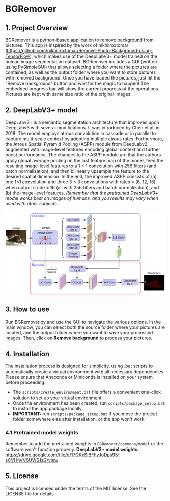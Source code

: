 # BGRemover

## 1. Project Overview
BGRemover is a python-based application to remove background from pictures. This app is inspired by the work of nikhilroxtomar (https://github.com/nikhilroxtomar/Remove-Photo-Background-using-TensorFlow), which makes use of the DeepLabV3+ model trained on the human image segmentation dataset. BGRemover includes a GUI (written using PySimpleGUI) that allows selecting a folder where the pictures are contained, as well as the output folder where you want to store pictures with removed background. Once you have loaded the pictures, just hit the "Remove background" button and wait for the magic to happen! The embedded progress bar will show the current progress of the operations. Pictures are kept with same size ratio of the original images! 

## 2. DeepLabV3+ model
DeepLabv3+ is a semantic segmentation architecture that improves upon DeepLabv3 with several modifications. It was introduced by Chen et al. in 2018. The model employs atrous convolution in cascade or in parallel to capture multi-scale context by adopting multiple atrous rates. Furthermore, the Atrous Spatial Pyramid Pooling (ASPP) module from DeepLabv2 augmented with image-level features encoding global context and further boost performance. The changes to the ASPP module are that the authors apply global average pooling on the last feature map of the model, feed the resulting image-level features to a 1 × 1 convolution with 256 filters (and batch normalization), and then bilinearly upsample the feature to the desired spatial dimension. In the end, the improved ASPP consists of (a) one 1×1 convolution and three 3 × 3 convolutions with rates = (6, 12, 18) when output stride = 16 (all with 256 filters and batch normalization), and (b) the image-level features. _Remember that the pretrained DeepLabV3+ model works best on images of humans, and you results may vary when used with other subjects._

![DeepLabV3+ model architecture](./docs/snapshots/DeepLabV3_snapshot.png)

## 3. How to use
Run BGRemover.py and use the GUI to navigate the various options. In the main window, you can select both the source folder where your pictures are located, and the output folder where you want to save your processed images. Then, click on **Remove background** to process your pictures.

## 4. Installation 
The installation process is designed for simplicity, using .bat scripts to automatically create a virtual environment with all necessary dependencies. Please ensure that Anaconda or Miniconda is installed on your system before proceeding.

- The `scripts/create_environment.bat` file offers a convenient one-click solution to set up your virtual environment.
- Once the environment has been created, run `scripts/package_setup.bat` to install the app package locally.
- **IMPORTANT:** run `scripts/package_setup.bat` if you move the project folder somewhere else after installation, or the app won't work!

### 4.1 Pretrained model weights 
Remember to add the pretrained weights in `BGRemover/commons/model` or the software won't function properly. 
**DeepLabV3+ model weights:** https://drive.google.com/file/d/17QKxSIBFhyJoDps93-sCVHnVV6UWS1sG/view

## 5. License
This project is licensed under the terms of the MIT license. See the LICENSE file for details.




